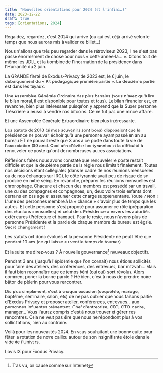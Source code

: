```yaml
---
title: "Nouvelles orientations pour 2024 (et l'infini…)"
date: 2023-12-22
draft: true
tags: [orientations, 2024]
---
```

Regardez, regardez, c'est 2024 qui arrive (ou qui est déjà arrivé selon le temps
que nous aurons mis à valider ce billet…)

Nous n'allons que très peu regarder dans le rétroviseur 2023, il ne s'est pas
passé énormément de chose pour nous « cette année-là… ». Citons tout de même
les JDLL et la trombine de l'incarnation de la présidence dans l'Humanité du 2
juin.

La GRANDE fierté de Exodus-Privacy de 2023 est, le 6 juin, le débarquement du «
Kit pédagogique première partie ». La deuxième partie est dans les tuyaux.

Une Assemblée Générale Ordinaire des plus banales (vous n'avez qu'à lire le
bilan moral, il est disponible pour toutes et tous). Le bilan financier est, en
revanche, bien plus intéressant puisqu'on y apprend que la Super personne
Trésorière a réussi à vendre nos bitcoins. Ce ne fut pas une mince affaire.

Et une Assemblée Générale Extraordinaire bien plus intéressante.

Les statuts de 2018 (si mes souvenirs sont bons) disposaient que la présidence ne
pouvait échoir qu'à une personne ayant passé un an au bureau ET ne pouvait reste
que 3 ans à ce poste dans toute la vie de l'association (99 ans). Ceci afin
d'éviter les tyrannies et la difficulté à renouveler ce poste qu'ont de
nombreuses autres associations.

Réflexions faites nous avons constaté que renouveler le poste restait
difficile et que la deuxième partie de la règle nous limitait finalement.
Toutes nos décisions étant collégiales (dans le cadre de nos réunions mensuelles
ou de nos échanges sur IRC), le côté tyrannie avait peu de risque de se produire
en notre seing. En revanche, préparer les réunions mensuelles est chronophage.
Chacune et chacun des membres est possédé par un travail, une ou des compagnes
et compagnons, un, deux voire trois enfants dont certains en bas âge et asssumer
cette charge supplémentaire. Toute ? Non ! L'une des personnes membre à la «
chance » d'avoir plus de temps que les autres. Et cette personne s'est proposé
pour assumer ce rôle (préparation des réunions mensuelles) et celui de «
Présidence » envers les autorités extérieures (Préfecture et banque). Pour le
reste, nous n'avons plus de personne Présidente et la parole de chaque membre du
bureau est égale. Sacré changement !

Les statuts ont donc évolués et la personne Présidente ne peut l'être que pendant
10 ans (ce qui laisse au vent le temps de tourner).

Et la suite me direz-vous ? À nouvelle gouvernance[^1] nouveaux objectifs.

Pendant 3 ans (jusqu'à l'épidémie que l'on connait) nous étions sollicités pour
faire des ateliers, des conférences, des entrevues, bar mitzvah… Mais il faut bien
reconnaître que ce temps béni (oui oui) sont révolus. Alors comment porter la
bonne parole ? Hé bien, c'est à nous de prendre notre bâton de pèlerin pour
vous rencontrer.

Dis plus simplement, c'est à chaque occasion (coquetèle, mariage, baptême,
séminaire, salon, etc) de ne pas oublier que nous faisons partie d'Exodus
Privacy et proposer atelier, conférences, entrevues… aux personnes influentes
présentent. Chef d'entreprise, CEO, CTO, cadre, manager… Vous l'aurez compris
c'est à nous trouver et gérer ces rencontres. Cela ne veut pas dire que nous ne
répondront plus à vos sollicitations, bien au contraire.

Voilà pour les nouveautés 2024. En vous souhaitant une bonne cuite pour fêter la
rotation de notre caillou autour de son insignifiante étoile dans le vide de
l'Univers.

Lovis IX pour Exodus Privacy.

[^1]: T'as vu, on cause comme sur Internet
